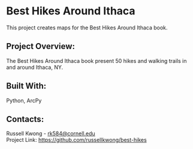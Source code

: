 # Best Hikes Around Ithaca
This project creates maps for the Best Hikes Around Ithaca book. 

## Project Overview:
The Best Hikes Around Ithaca book present 50 hikes and walking trails in and around Ithaca, NY.

## Built With:
Python, ArcPy

## Contacts:
Russell Kwong - rk584@cornell.edu <br>
Project Link: https://github.com/russellkwong/best-hikes
